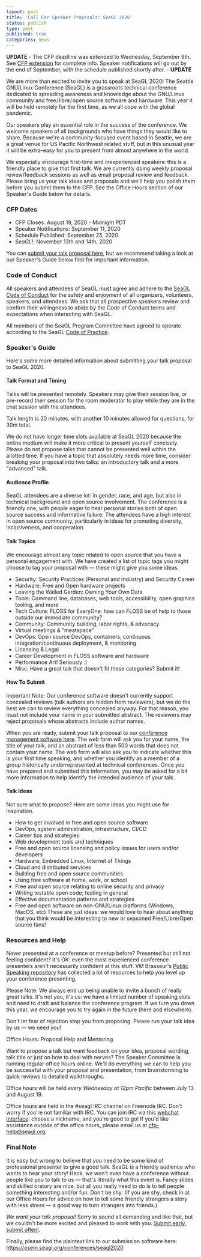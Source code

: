 ```yaml
---
layout: post
title: 'Call For Speaker Proposals: SeaGL 2020'
status: publish
type: post
published: true
categories: news
---
```


**UPDATE** - The CFP deadline was extended to Wednesday, September 9th. See [CFP extension](https://seagl.org/news/2020/08/20/cfp-extension.html) for complete info. Speaker notifications will go out by the end of September, with the schedule published shortly after. - **UPDATE**

We are more than excited to invite you to speak at SeaGL 2020! The Seattle GNU/Linux Conference (SeaGL) is a grassroots technical conference dedicated to spreading awareness and knowledge about the GNU/Linux community and free / libre / open source software and hardware. This year it will be held remotely for the first time, as we all cope with the global pandemic.

Our speakers play an essential role in the success of the conference. We welcome speakers of all backgrounds who have things they would like to share. Because we're a community-focused event based in Seattle, we are a great venue for US Pacific Northwest related stuff, but in this unusual year it will be extra-easy for you to present from almost anywhere in the world.

We especially encourage first-time and inexperienced speakers: this is a friendly place to give that first talk. We are currently doing weekly proposal review/feedback sessions as well as email proposal review and feedback. Please bring us your talk ideas and proposals and we'll help you polish them before you submit them to the CFP. See the Office Hours section of our Speaker's Guide below for details.

### CFP Dates
* CFP Closes: August 19, 2020 - Midnight PDT
* Speaker Notifications: September 11, 2020
* Schedule Published: September 25, 2020
* *SeaGL!*: November 13th and 14th, 2020

You can [submit your talk proposal here](https://osem.seagl.org/conferences/seagl2020), but we recommend taking a look at our Speaker's Guide below first for important information.

### Code of Conduct
All speakers and attendees of SeaGL must agree and adhere to the [SeaGL Code of Conduct](https://seagl.org/code_of_conduct.html) for the safety and enjoyment of all organizers, volunteers, speakers, and attendees. We ask that all prospective speakers review and confirm their willingness to abide by the Code of Conduct terms and expectations when interacting with SeaGL.

All members of the SeaGL Program Committee have agreed to operate according to the SeaGL [Code of Practice](https://seagl.org/news/2020/07/13/code_of_practice.html).


### Speaker's Guide
Here's some more detailed information about submitting your talk proposal to SeaGL 2020.

#### Talk Format and Timing
Talks will be presented remotely. Speakers may give their session live, or pre-record their session for the room moderator to play while they are in the chat session with the attendees.

Talk length is 20 minutes, with another 10 minutes allowed for questions, for 30m total.

We do not have longer time slots available at SeaGL 2020 because the online medium will make it more critical to present yourself concisely. Please do not propose talks that cannot be presented well within the allotted time. If you have a topic that absolutely needs more time, consider breaking your proposal into two talks: an introductory talk and a more "advanced" talk.

#### Audience Profile
SeaGL attendees are a diverse lot: in gender, race, and age, but also in technical background and open source involvement. The conference is a friendly one, with people eager to hear personal stories both of open source success and informative failure. The attendees have a high interest in open source community, particularly in ideas for promoting diversity, inclusiveness, and cooperation.

#### Talk Topics
We encourage almost any topic related to open source that you have a personal engagement with. We have created a list of topic tags you might choose to tag your proposal with — these might give you some ideas.

- Security: Security Practices (Personal and Industry) and Security Career
- Hardware: Free and Open hardware projects
- Leaving the Walled Garden: Owning Your Own Data
- Tools: Command line, databases, web tools, accessibility, open graphics tooling, and more
- Tech Culture: FLOSS for EveryOne: how can FLOSS be of help to those outside our immediate community?
- Community: Community building, labor rights, & advocacy
- Virtual meetings & "meatspace"
- DevOps: Open source DevOps, containers, continuous integration/continuous deployment, & monitoring
- Licensing & Legal
- Career Development in FLOSS software and hardware
- Performance Art!  Seriously :)
- Misc: Have a great talk that doesn't fit these categories? Submit it!

#### How To Submit
Important Note: Our conference software doesn't currently support concealed reviews (talk authors are hidden from reviewers), but we do the best we can to review everything concealed anyway. For that reason, you must not include your name in your submitted abstract. The reviewers may reject proposals whose abstracts include author names.

When you are ready, submit your talk proposal to our [conference management software here](https://osem.seagl.org/conferences/seagl2020). The web form will ask you for your name, the title of your talk, and an abstract of less than 500 words that does not contain your name. The web form will also ask you to indicate whether this is your first time speaking, and whether you identify as a member of a group historically underrepresented at technical conferences. Once you have prepared and submitted this information, you may be asked for a bit more information to help identify the intended audience of your talk.

#### Talk Ideas
Not sure what to propose? Here are some ideas you might use for inspiration.
* How to get involved in free and open source software
* DevOps, system administration, infrastructure, CI/CD
* Career tips and strategies
* Web development tools and techniques
* Free and open source licensing and policy issues for users and/or developers
* Hardware, Embedded Linux, Internet of Things
* Cloud and distributed services
* Building free and open source communities
* Using free software at home, work, or school
* Free and open source relating to online security and privacy
* Writing testable open code; testing in general
* Effective documentation patterns and strategies
* Free and open software on non-GNU/Linux platforms (Windows, MacOS, etc)
These are just ideas: we would love to hear about anything that you think would be interesting to new or seasoned Free/Libre/Open source fans!

### Resources and Help
Never presented at a conference or meetup before? Presented but still not feeling confident? It's OK: even the most experienced conference presenters aren't necessarily confident at this stuff.
VM Brasseur's [Public Speaking repository](https://github.com/vmbrasseur/Public_Speaking#proposing-talks) has collected a lot of resources to help you level up your conference presenting.

Please Note: We always end up being unable to invite a bunch of really great talks. It's not you, it's us: we have a limited number of speaking slots and need to draft and balance the conference program. If we turn you down this year, we encourage you to try again in the future (here and elsewhere).

Don't let fear of rejection stop you from proposing. Please run your talk idea by us — we need you!

Office Hours: Proposal Help and Mentoring

Want to propose a talk but want feedback on your idea, proposal wording, talk title or just on how to deal with nerves? The Speaker Committee is running regular office hours online. We'll do everything we can to help you be successful with your proposal and presentation, from brainstorming to quick reviews to detailed walkthroughs.

Office hours will be held *every Wednesday at 12pm Pacific* between July 13 and August 19.

Office hours are held in the #seagl IRC channel on Freenode IRC. Don't worry if you're not familiar with IRC. You can join IRC via this [webchat interface](https://webchat.freenode.net/#seagl): choose a nickname, and you're good to go!
If you'd like assistance outside of the office hours, please email us at <cfp-help@seagl.org>.

### Final Note
It is easy but wrong to believe that you need to be some kind of professional presenter to give a good talk. SeaGL is a friendly audience who wants to hear your story! Heck, we won't even have a conference without people like you to talk to us — that's literally what this event is. Fancy slides and skilled oratory are nice, but all you really need to do is to tell people something interesting and/or fun. Don't be shy. (If you are shy, check in at our Office Hours for advice on how to tell some friendly strangers a story with less stress — a good way to turn strangers into friends.)

*We want your talk proposal!* Sorry to sound all demanding and like that, but we couldn't be more excited and pleased to work with you.  [Submit early, submit often!](https://osem.seagl.org/conferences/seagl2020).

Finally, please find the plaintext link to our submission software here: https://osem.seagl.org/conferences/seagl2020
